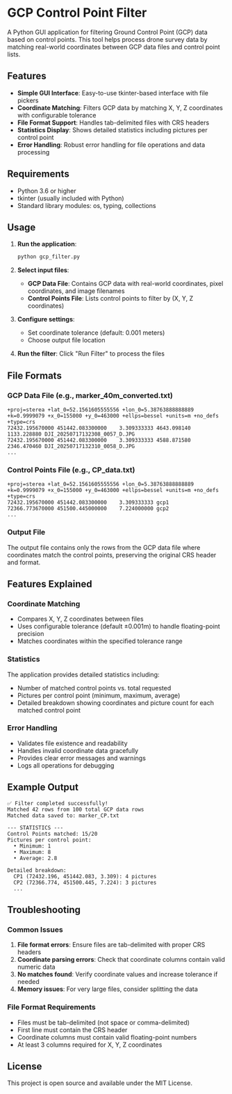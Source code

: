 # GCP Control Point Filter

A Python GUI application for filtering Ground Control Point (GCP) data based on control points. This tool helps process drone survey data by matching real-world coordinates between GCP data files and control point lists.

## Features

- **Simple GUI Interface**: Easy-to-use tkinter-based interface with file pickers
- **Coordinate Matching**: Filters GCP data by matching X, Y, Z coordinates with configurable tolerance
- **File Format Support**: Handles tab-delimited files with CRS headers
- **Statistics Display**: Shows detailed statistics including pictures per control point
- **Error Handling**: Robust error handling for file operations and data processing

## Requirements

- Python 3.6 or higher
- tkinter (usually included with Python)
- Standard library modules: os, typing, collections

## Usage

1. **Run the application**:
   ```bash
   python gcp_filter.py
   ```

2. **Select input files**:
   - **GCP Data File**: Contains GCP data with real-world coordinates, pixel coordinates, and image filenames
   - **Control Points File**: Lists control points to filter by (X, Y, Z coordinates)

3. **Configure settings**:
   - Set coordinate tolerance (default: 0.001 meters)
   - Choose output file location

4. **Run the filter**: Click "Run Filter" to process the files

## File Formats

### GCP Data File (e.g., marker_40m_converted.txt)
```
+proj=sterea +lat_0=52.1561605555556 +lon_0=5.38763888888889 +k=0.9999079 +x_0=155000 +y_0=463000 +ellps=bessel +units=m +no_defs +type=crs
72432.195670000	451442.083300000	3.309333333	4643.098140	1133.228880	DJI_20250717132308_0057_D.JPG
72432.195670000	451442.083300000	3.309333333	4588.871580	2346.470460	DJI_20250717132310_0058_D.JPG
...
```

### Control Points File (e.g., CP_data.txt)
```
+proj=sterea +lat_0=52.1561605555556 +lon_0=5.38763888888889 +k=0.9999079 +x_0=155000 +y_0=463000 +ellps=bessel +units=m +no_defs +type=crs
72432.195670000	451442.083300000	3.309333333	gcp1
72366.773670000	451500.445000000	7.224000000	gcp2
...
```

### Output File
The output file contains only the rows from the GCP data file where coordinates match the control points, preserving the original CRS header and format.

## Features Explained

### Coordinate Matching
- Compares X, Y, Z coordinates between files
- Uses configurable tolerance (default ±0.001m) to handle floating-point precision
- Matches coordinates within the specified tolerance range

### Statistics
The application provides detailed statistics including:
- Number of matched control points vs. total requested
- Pictures per control point (minimum, maximum, average)
- Detailed breakdown showing coordinates and picture count for each matched control point

### Error Handling
- Validates file existence and readability
- Handles invalid coordinate data gracefully
- Provides clear error messages and warnings
- Logs all operations for debugging

## Example Output
```
✅ Filter completed successfully!
Matched 42 rows from 100 total GCP data rows
Matched data saved to: marker_CP.txt

--- STATISTICS ---
Control Points matched: 15/20
Pictures per control point:
  • Minimum: 1
  • Maximum: 8
  • Average: 2.8

Detailed breakdown:
  CP1 (72432.196, 451442.083, 3.309): 4 pictures
  CP2 (72366.774, 451500.445, 7.224): 3 pictures
  ...
```

## Troubleshooting

### Common Issues

1. **File format errors**: Ensure files are tab-delimited with proper CRS headers
2. **Coordinate parsing errors**: Check that coordinate columns contain valid numeric data
3. **No matches found**: Verify coordinate values and increase tolerance if needed
4. **Memory issues**: For very large files, consider splitting the data

### File Format Requirements

- Files must be tab-delimited (not space or comma-delimited)
- First line must contain the CRS header
- Coordinate columns must contain valid floating-point numbers
- At least 3 columns required for X, Y, Z coordinates

## License

This project is open source and available under the MIT License.
